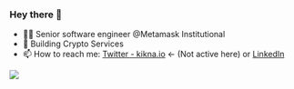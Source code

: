 ### Hey there 👋

- 👨‍💻 Senior software engineer @Metamask Institutional
- 🤖 Building Crypto Services
- 📫 How to reach me: [Twitter - kikna.io](https://twitter.com/kiknaio) <- (Not active here) or [LinkedIn](https://www.linkedin.com/in/giorgikiknadze/)

<!--
**kiknaio/kiknaio** is a ✨ _special_ ✨ repository because its `README.md` (this file) appears on your GitHub profile.

Here are some ideas to get you started:

- 🔭 I’m currently working on ...
- 🌱 I’m currently learning ...
- 👯 I’m looking to collaborate on ...
- 🤔 I’m looking for help with ...
- 💬 Ask me about ...
- 📫 How to reach me: ...
- 😄 Pronouns: ...
- ⚡ Fun fact: ...
-->
![](https://komarev.com/ghpvc/?username=kiknaio&color=blue)
